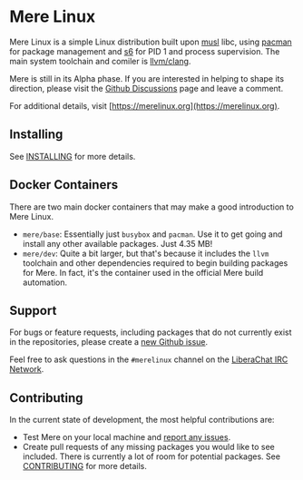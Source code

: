 # Mere Linux

Mere Linux is a simple Linux distribution built upon
[musl](http://www.musl-libc.org/) libc, using
[pacman](https://www.archlinux.org/pacman/) for package management and
[s6](http://skarnet.org/software/s6/) for PID 1 and process supervision.
The main system toolchain and comiler is [llvm/clang](https://llvm.org/).

Mere is still in its Alpha phase. If you are interested in helping to
shape its direction, please visit the
[Github Discussions](https://github.com/jhuntwork/merelinux/discussions/58)
page and leave a comment.

For additional details, visit [https://merelinux.org](https://merelinux.org).

## Installing

See [INSTALLING](INSTALLING.md) for more details.

## Docker Containers

There are two main docker containers that may make a good introduction to
Mere Linux.

- `mere/base`: Essentially just `busybox` and `pacman`. Use it to get going and install
any other available packages. Just 4.35 MB!
- `mere/dev`: Quite a bit larger, but that's because it includes the `llvm` toolchain and other dependencies required to begin building packages for Mere. In fact, it's the container used in the official Mere build automation.

## Support

For bugs or feature requests, including packages that do not currently exist in
the repositories, please create a
[new Github issue](https://github.com/jhuntwork/merelinux/issues).

Feel free to ask questions in the `#merelinux` channel on the
[LiberaChat IRC Network](https://libera.chat).

## Contributing

In the current state of development, the most helpful contributions are:

- Test Mere on your local machine and
  [report any issues](https://github.com/jhuntwork/merelinux/issues).
- Create pull requests of any missing packages you would like to see included.
  There is currently a lot of room for potential packages.
  See [CONTRIBUTING](CONTRIBUTING.md) for more details.
